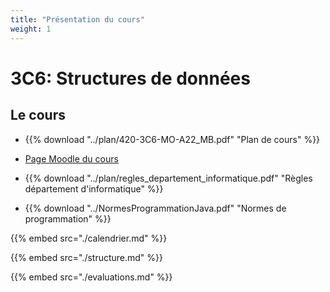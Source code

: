 ```yaml
---
title: "Présentation du cours"
weight: 1
---
```



# 3C6: Structures de données

## Le cours


* {{% download "../plan/420-3C6-MO-A22_MB.pdf" "Plan de cours" %}}

* <a href="https://cmontmorency.moodle.decclic.qc.ca/course/view.php?id=5671" target="_blank">Page Moodle du cours</a>

* {{% download "../plan/regles_departement_informatique.pdf" "Règles département d'informatique"  %}}

* {{% download "../NormesProgrammationJava.pdf" "Normes de programmation" %}}

{{% embed src="./calendrier.md" %}}

{{% embed src="./structure.md" %}}

{{% embed src="./evaluations.md" %}}
